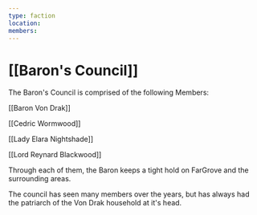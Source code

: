 ```yaml
---
type: faction
location: 
members:
---
```


# [[Baron's Council]]
The Baron's Council is comprised of the following Members:

[[Baron Von Drak]]

[[Cedric Wormwood]]

[[Lady Elara Nightshade]]

[[Lord Reynard Blackwood]]


Through each of them, the Baron keeps a tight hold on FarGrove and the surrounding areas.

The council has seen many members over the years, but has always had the patriarch of the Von Drak household at it's head.
